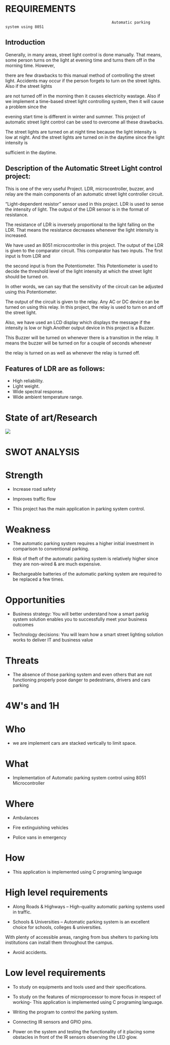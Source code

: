 
# REQUIREMENTS
                                                   Automatic parking system using 8051

## Introduction

Generally, in many areas, street light control is done manually. That means, some person turns on the light at evening time and turns them off in the morning time. However,

there are few drawbacks to this manual method of controlling the street light. Accidents may occur if the person forgets to turn on the street lights. Also if the street lights

are not turned off in the morning then it causes electricity wastage. Also if we implement a time-based street light controlling system, then it will cause a problem since the 

evening start time is different in winter and summer. This project of automatic street light control can be used to overcome all these drawbacks.

The street lights are turned on at night time because the light intensity is low at night. And the street lights are turned on in the daytime since the light intensity is 

sufficient in the daytime.

## Description of the Automatic Street Light control project:

This is one of the very useful Project. LDR, microcontroller, buzzer, and relay are the main components of an automatic street light controller circuit.

“Light-dependent resistor” sensor used in this project. LDR is used to sense the intensity of light. The output of the LDR sensor is in the format of resistance.

The resistance of LDR is inversely proportional to the light falling on the LDR. That means the resistance decreases whenever the light intensity is increased.

We have used an 8051 microcontroller in this project. The output of the LDR is given to the comparator circuit. This comparator has two inputs. The first input is from LDR and 

the second input is from the Potentiometer. This Potentiometer is used to decide the threshold level of the light intensity at which the street light should be turned on.

In other words, we can say that the sensitivity of the circuit can be adjusted using this Potentiometer.

The output of the circuit is given to the relay. Any AC or DC device can be turned on using this relay. In this project, the relay is used to turn on and off the street light.

Also, we have used an LCD display which displays the message if the intensity is low or high.Another output device in this project is a Buzzer. 

This Buzzer will be turned on whenever there is a transition in the relay. It means the buzzer will be turned on for a couple of seconds whenever

the relay is turned on as well as whenever the relay is turned off.
                                     


## Features of LDR are as follows:

 
-  High reliability.
-  Light weight.
-  Wide spectral response.
-  Wide ambient temperature range.

# State of art/Research

 ![](https://www.projectsof8051.com/project-photos/5126-iot-vehicle-fuel-theft-detection-system-using-arduino-21.jpg)
 
  



# SWOT ANALYSIS
 
 # Strength

 - Increase road safety

 - Improves traffic flow
 
 - This project has the main application in parking system control.

# Weakness

 - The automatic parking system requires a higher initial investment in comparison to conventional parking.

 - Risk of theft of the automatic parking system is relatively higher since they are non-wired & are much expensive.

 - Rechargeable batteries of the automatic parking system are required to be replaced a few times.

# Opportunities

 - Business strategy: You will better understand how a smart parkig system solution enables you to successfully meet your business outcomes

 - Technology decisions: You will learn how a smart street lighting solution works to deliver IT and business value

# Threats

- The absence of those parking system and even others that are not functioning properly pose danger to pedestrians, drivers and cars parking

# 4W's and 1H

# Who
  -  we are implement cars are stacked vertically to limit space.

# What

 - Implementation of Automatic parking system control using 8051 Microcontroller
 
# Where

 - Ambulances

 - Fire extinguishing vehicles

 - Police vans in emergency

 # How
 
 - This application is implemented using C programing language
 
 # High level requirements
 
 - Along Roads & Highways – High-quality automatic parking  systems used in traffic.
  
- Schools & Universities – Automatic parking system is an excellent choice for schools, colleges & universities.

 With plenty of accessible areas, ranging from bus shelters to parking lots institutions can install them throughout the campus.
 
- Avoid accidents.
 
 # Low level requirements
 
 - To study on equipments and tools used and their specifications.

 - To study on the features of microprocessor to more focus in respect of working- This application is implemented using C programing language.

 - Writing the program to control the parking system.

 - Connecting IR sensors and GPIO pins.

 - Power on the system and testing the functionality of it placing some obstacles in front of the IR sensors observing the LED glow.
